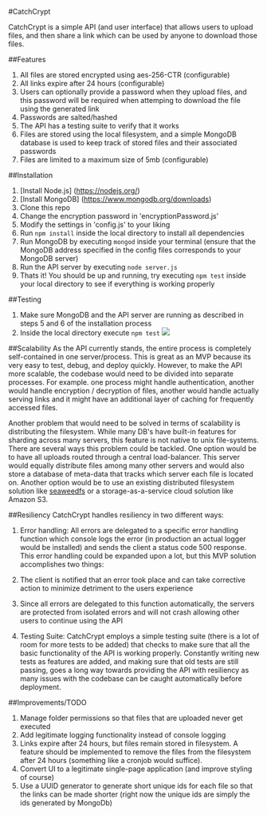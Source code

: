 #CatchCrypt

CatchCrypt is a simple API (and user interface) that allows users to upload files, and then share a link which can be used by anyone to download those files.

##Features
1) All files are stored encrypted using aes-256-CTR (configurable)
2) All links expire after 24 hours (configurable)
3) Users can optionally provide a password when they upload files, and this password will be required when attemping to download the file using the generated link
4) Passwords are salted/hashed
5) The API has a testing suite to verify that it works
6) Files are stored using the local filesystem, and a simple MongoDB database is used to keep track of stored files and their associated passwords
7) Files are limited to a maximum size of 5mb (configurable)

##Installation
1) [Install Node.js] (https://nodejs.org/)
2) [Install MongoDB] (https://www.mongodb.org/downloads)
3) Clone this repo
4) Change the encryption password in 'encryptionPassword.js'
5) Modify the settings in 'config.js' to your liking
6) Run `npm install` inside the local directory to install all dependencies
7) Run MongoDB by executing `mongod` inside your terminal (ensure that the MongoDB address specified in the config files corresponds to your MongoDB server)
8) Run the API server by executing `node server.js`
9) Thats it! You should be up and running, try executing `npm test` inside your local directory to see if everything is working properly

##Testing
1) Make sure MongoDB and the API server are running as described in steps 5 and 6 of the installation process
2) Inside the local directory execute `npm test`
![](https://github.com/github/training-kit/blob/master/documentation/testsExample.png)

##Scalability
As the API currently stands, the entire process is completely self-contained in one server/process. This is great as an MVP because its very easy to test, debug, and deploy quickly. However, to make the API more scalable, the codebase would need to be divided into separate processes. For example. one process might handle authentication, another would handle encryption / decryption of files, another would handle actually serving links and it might have an additional layer of caching for frequently accessed files.

Another problem that would need to be solved in terms of scalability is distributing the filesystem. While many DB's have built-in features for sharding across many servers, this feature is not native to unix file-systems. There are several ways this problem could be tackled. One option would be to have all uploads routed through a central load-balancer. This server would equally distribute files among many other servers and would also store a database of meta-data that tracks which server each file is located on. Another option would be to use an existing distributed filesystem solution like [seaweedfs](https://github.com/chrislusf/seaweedfs) or a storage-as-a-service cloud solution like Amazon S3.

##Resiliency
CatchCrypt handles resiliency in two different ways:
1) Error handling: All errors are delegated to a specific error handling function which console logs the error (in production an actual logger would be installed) and sends the client a status code 500 response. This error handling could be expanded upon a lot, but this MVP solution accomplishes two things: 
  1) The client is notified that an error took place and can take corrective action to minimize detriment to the users experience
  2) Since all errors are delegated to this function automatically, the servers are protected from isolated errors and will not crash allowing other users to continue using the API

2) Testing Suite: CatchCrypt employs a simple testing suite (there is a lot of room for more tests to be added) that checks to make sure that all the basic functionality of the API is working properly. Constantly writing new tests as features are added, and making sure that old tests are still passing, goes a long way towards providing the API with resiliency as many issues with the codebase can be caught automatically before deployment.

##Improvements/TODO
1) Manage folder permissions so that files that are uploaded never get executed
2) Add legitimate logging functionality instead of console logging
3) Links expire after 24 hours, but files remain stored in filesystem. A feature should be implemented to remove the files from the filesystem after 24 hours (something like a cronjob would suffice).
4) Convert UI to a legitimate single-page application (and improve styling of course)
5) Use a UUID generator to generate short unique ids for each file so that the links can be made shorter (right now the unique ids are simply the ids generated by MongoDb)
